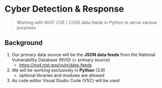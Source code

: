 # Cyber Detection & Response
>  Working with NVD' CVE / CVSS data feeds in Python to serve various purposes

## Background

1. Our primary data source will be the **JSON data feeds** from the National Vulnerability Database (NVD) (= primary source)
   * https://nvd.nist.gov/vuln/data-feeds
2. We will be working exclusively in **Python** (3.9)
   * optional libraries and modules are allowed
3. As code editor Visual Studio Code (VSC) will be used




